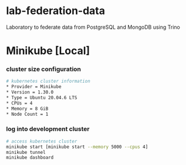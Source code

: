 # lab-federation-data
Laboratory to federate data from PostgreSQL and MongoDB using Trino

# Minikube [Local]

### cluster size configuration
```sh
# kubernetes cluster information
* Provider = Minikube
* Version = 1.30.0
* Type = Ubuntu 20.04.6 LTS
* CPUs = 4
* Memory = 8 GiB
* Node Count = 1
```

### log into development cluster
```sh
# access kubernetes cluster
minikube start [minikube start --memory 5000 --cpus 4]
minikube tunnel
minikube dashboard
```